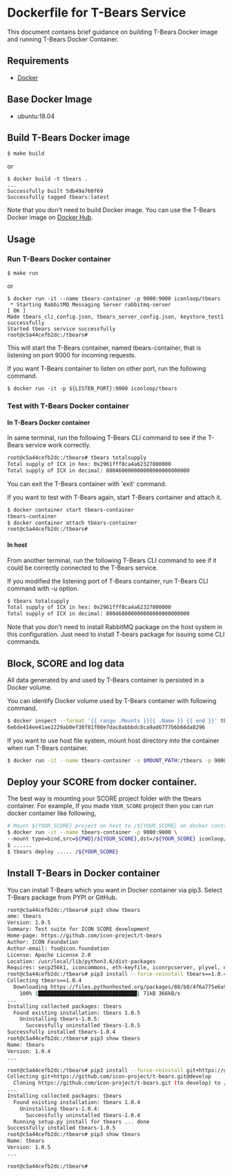 # Dockerfile for T-Bears Service

This document contains brief guidance on building T-Bears Docker image and running T-Bears Docker Container.

## Requirements
* [Docker](https://docs.docker.com/)

## Base Docker Image

* ubuntu:18.04

## Build T-Bears Docker image
```
$ make build
```

or

```
$ docker build -t tbears .
...
Successfully built 5db49a760f69
Successfully tagged tbears:latest
```
Note that you don't need to build Docker image. You can use the T-Bears Docker image on [Docker Hub](https://hub.docker.com/r/iconloop/tbears).

## Usage

### Run T-Bears Docker container

```
$ make run
```

or

```
$ docker run -it --name tbears-container -p 9000:9000 iconloop/tbears
 * Starting RabbitMQ Messaging Server rabbitmq-server                         [ OK ]
Made tbears_cli_config.json, tbears_server_config.json, keystore_test1 successfully
Started tbears service successfully
root@c5a44cefb2dc:/tbears#
```

This will start the T-Bears container, named tbears-container, that is listening on port 9000 for incoming requests.

If you want T-Bears container to listen on other port, run the following command.

```
$ docker run -it -p ${LISTEN_PORT}:9000 iconloop/tbears
```

### Test with T-Bears Docker container

#### In T-Bears Docker container
In same terminal, run the following T-Bears CLI command to see if the T-Bears service work correctly.
```bash
root@c5a44cefb2dc:/tbears# tbears totalsupply
Total supply of ICX in hex: 0x2961fff8ca4a62327800000
Total supply of ICX in decimal: 800460000000000000000000000
```
You can exit the T-Bears container with 'exit' command.

If you want to test with T-Bears again, start T-Bears container and attach it.

```bash
$ docker container start tbears-container
tbears-container
$ docker container attach tbears-container
root@c5a44cefb2dc:/tbears#
```

#### In host
From another terminal, run the following T-Bears CLI command to see if it could be correctly connected to the T-Bears service.

If you modified the listening port of T-Bears container, run T-Bears CLI command with -u option.

```bash
$ tbears totalsupply
Total supply of ICX in hex: 0x2961fff8ca4a62327800000
Total supply of ICX in decimal: 800460000000000000000000000
```
Note that you don't need to install RabbitMQ package on the host system in this configuration. Just need to install T-bears package for issuing some CLI commands.

## Block, SCORE and log data
All data generated by and used by T-Bears container is persisted in a Docker volume.

You can identify Docker volume used by T-Bears container with following command.

```bash
$ docker inspect --format '{{ range .Mounts }}{{ .Name }} {{ end }}' tbears-container
6e6de414ee41ae2229ab0ef38f81f08e7dac8abbbdc8ca9ad6777b6b66da8296
```
If you want to use host file system, mount host directory into the container when run T-Bears container.
```bash
$ docker run -it --name tbears-container -v $MOUNT_PATH:/tbears -p 9000:9000 iconloop/tbears
```

## Deploy your SCORE from docker container. 
The best way is mounting your SCORE project folder with the tbears container. For example, If you made ```YOUR_SCORE``` project then you can run docker container like following,
```bash
# Mount ${YOUR_SCORE} project on host to /${YOUR_SCORE} on docker container. 
$ docker run -it --name tbears-container -p 9000:9000 \
--mount type=bind,src=${PWD}/${YOUR_SCORE},dst=/${YOUR_SCORE} iconloop/tbears 
$ ......
$ tbears deploy ..... /${YOUR_SCORE}
```


## Install T-Bears in Docker container
You can install T-Bears which you want in Docker container via pip3. Select T-Bears package from PYPI or GitHub.
```bash
root@c5a44cefb2dc:/tbears# pip3 show tbears
ame: tbears
Version: 1.0.5
Summary: Test suite for ICON SCORE development
Home-page: https://github.com/icon-project/t-bears
Author: ICON Foundation
Author-email: foo@icon.foundation
License: Apache License 2.0
Location: /usr/local/lib/python3.6/dist-packages
Requires: secp256k1, iconcommons, eth-keyfile, iconrpcserver, plyvel, earlgrey, sanic, requests, ipython, iconservice
root@c5a44cefb2dc:/tbears# pip3 install --force-reinstall tbears==1.0.4
Collecting tbears==1.0.4
  Downloading https://files.pythonhosted.org/packages/88/b0/4f6a775e6a9ddee3f0e66fb34b8a0caf842cd5e078dccc87daeb5b13652a/tbears-1.0.4-py3-none-any.whl (69kB)
    100% |████████████████████████████████| 71kB 366kB/s
...
Installing collected packages: tbears
  Found existing installation: tbears 1.0.5
    Uninstalling tbears-1.0.5:
      Successfully uninstalled tbears-1.0.5
Successfully installed tbears-1.0.4
root@c5a44cefb2dc:/tbears# pip3 show tbears
Name: tbears
Version: 1.0.4
...

root@c5a44cefb2dc:/tbears# pip3 install --force-reinstall git+https://github.com/icon-project/t-bears.git@develop
Collecting git+https://github.com/icon-project/t-bears.git@develop
  Cloning https://github.com/icon-project/t-bears.git (to develop) to /tmp/pip-d3gbwk52-build
...
Installing collected packages: tbears
  Found existing installation: tbears 1.0.4
    Uninstalling tbears-1.0.4:
      Successfully uninstalled tbears-1.0.4
  Running setup.py install for tbears ... done
Successfully installed tbears-1.0.5
root@c5a44cefb2dc:/tbears# pip3 show tbears
Name: tbears
Version: 1.0.5
...

root@c5a44cefb2dc:/tbears#
```
